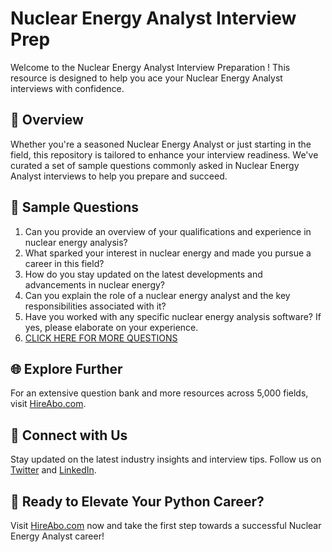 # Nuclear Energy Analyst Interview Prep

Welcome to the Nuclear Energy Analyst Interview Preparation ! This resource is designed to help you ace your Nuclear Energy Analyst interviews with confidence.

## 🚀 Overview

Whether you're a seasoned Nuclear Energy Analyst or just starting in the field, this repository is tailored to enhance your interview readiness. We've curated a set of sample questions commonly asked in Nuclear Energy Analyst interviews to help you prepare and succeed.

## 📝 Sample Questions

1. Can you provide an overview of your qualifications and experience in nuclear energy analysis?
2. What sparked your interest in nuclear energy and made you pursue a career in this field?
3. How do you stay updated on the latest developments and advancements in nuclear energy?
4. Can you explain the role of a nuclear energy analyst and the key responsibilities associated with it?
5. Have you worked with any specific nuclear energy analysis software? If yes, please elaborate on your experience.
6. [CLICK HERE FOR MORE QUESTIONS](https://hireabo.com/job/20_3_10/Nuclear%20Energy%20Analyst)

## 🌐 Explore Further

For an extensive question bank and more resources across 5,000 fields, visit [HireAbo.com](https://www.hireabo.com).

## 📱 Connect with Us

Stay updated on the latest industry insights and interview tips. Follow us on [Twitter](https://twitter.com/hireabo) and [LinkedIn](https://www.linkedin.com/in/hire-abo-3609972a8/).

## 🚀 Ready to Elevate Your Python Career?

Visit [HireAbo.com](https://www.hireabo.com) now and take the first step towards a successful Nuclear Energy Analyst career!
